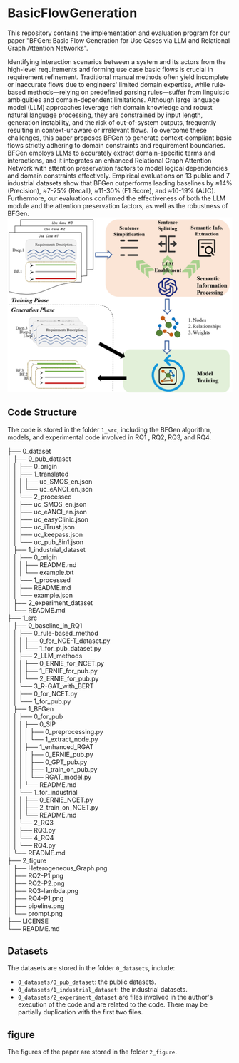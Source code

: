 # BasicFlowGeneration
This repository contains the implementation and evaluation program for our paper "BFGen: Basic Flow Generation for Use Cases via LLM and Relational Graph Attention Networks".

Identifying interaction scenarios between a system and its actors from the high-level requirements and forming use case basic flows is crucial in requirement refinement. Traditional manual methods often yield incomplete or inaccurate flows due to engineers' limited domain expertise, while rule-based methods—relying on predefined parsing rules—suffer from linguistic ambiguities and domain-dependent limitations. Although large language model (LLM) approaches leverage rich domain knowledge and robust natural language processing, they are constrained by input length, generation instability, and the risk of out-of-system outputs, frequently resulting in context-unaware or irrelevant flows. To overcome these challenges, this paper proposes BFGen to generate context-compliant basic flows strictly adhering to domain constraints and requirement boundaries. BFGen employs LLMs to accurately extract domain-specific terms and interactions, and it integrates an enhanced Relational Graph Attention Network with attention preservation factors to model logical dependencies and domain constraints effectively. Empirical evaluations on 13 public and 7 industrial datasets show that BFGen outperforms leading baselines by ≈14\% (Precision), ≈7-25\% (Recall), ≈11-30\% (F1 Score), and ≈10-19\% (AUC). Furthermore, our evaluations confirmed the effectiveness of both the LLM module and the attention preservation factors, as well as the robustness of BFGen.  
![The Overall Pipeline of BFGen](2_figure/pipeline.png)  

## Code Structure  
The code is stored in the folder `1_src`, including the BFGen algorithm, models, and experimental code involved in RQ1 , RQ2, RQ3, and RQ4.  

├── 0_dataset    
│   ├── 0_pub_dataset    
│   │   ├── 0_origin    
│   │   ├── 1_translated  
│   │   │   ├── uc_SMOS_en.json  
│   │   │   └── uc_eANCI_en.json  
│   │   └── 2_processed  
│   │       ├── uc_SMOS_en.json  
│   │       ├── uc_eANCI_en.json  
│   │       ├── uc_easyClinic.json  
│   │       ├── uc_iTrust.json  
│   │       ├── uc_keepass.json  
│   │       └── uc_pub_8in1.json  
│   ├── 1_industrial_dataset  
│   │   ├── 0_origin  
│   │   │   ├── README.md  
│   │   │   └── example.txt  
│   │   └── 1_processed  
│   │       ├── README.md  
│   │       └── example.json  
│   ├── 2_experiment_dataset  
│   └── README.md  
├── 1_src  
│   ├── 0_baseline_in_RQ1  
│   │   ├── 0_rule-based_method  
│   │   │   ├── 0_for_NCE-T_dataset.py  
│   │   │   └── 1_for_pub_dataset.py  
│   │   ├── 2_LLM_methods  
│   │   │   ├── 0_ERNIE_for_NCET.py  
│   │   │   ├── 1_ERNIE_for_pub.py  
│   │   │   └── 2_ERNIE_for_pub.py  
│   │   └── 3_R-GAT_with_BERT  
│   │       ├── 0_for_NCET.py  
│   │       └── 1_for_pub.py  
│   ├── 1_BFGen  
│   │   ├── 0_for_pub  
│   │   │   ├── 0_SIP  
│   │   │   │   ├── 0_preprocessing.py  
│   │   │   │   └── 1_extract_node.py  
│   │   │   ├── 1_enhanced_RGAT  
│   │   │   │   ├── 0_ERNIE_pub.py  
│   │   │   │   ├── 0_GPT_pub.py  
│   │   │   │   ├── 1_train_on_pub.py  
│   │   │   │   └── RGAT_model.py  
│   │   │   └── README.md  
│   │   └── 1_for_industrial  
│   │   │   ├── 0_ERNIE_NCET.py  
│   │   │   ├── 2_train_on_NCET.py  
│   │   │   └── README.md  
│   │   └── 2_RQ3  
│   │       ├── RQ3.py  
│   │   └── 4_RQ4  
│   │       └── RQ4.py  
│   └── README.md  
├── 2_figure  
│   ├── Heterogeneous_Graph.png  
│   ├── RQ2-P1.png  
│   ├── RQ2-P2.png  
│   ├── RQ3-lambda.png  
│   ├── RQ4-P1.png  
│   ├── pipeline.png  
│   └── prompt.png  
├── LICENSE  
└── README.md  


## Datasets
The datasets are stored in the folder `0_datasets`, include:
- `0_datasets/0_pub_dataset`: the public datasets.
- `0_datasets/1_industrial_dataset`: the industrial datasets.
- `0_datasets/2_experiment_dataset`  are files involved in the author's execution of the code and are related to the code. There may be partially duplication with the first two files.

## figure
The figures of the paper are stored in the folder `2_figure`.